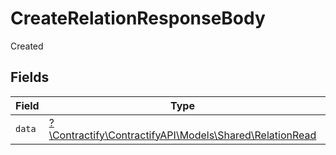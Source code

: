 # CreateRelationResponseBody

Created


## Fields

| Field                                                                                          | Type                                                                                           | Required                                                                                       | Description                                                                                    |
| ---------------------------------------------------------------------------------------------- | ---------------------------------------------------------------------------------------------- | ---------------------------------------------------------------------------------------------- | ---------------------------------------------------------------------------------------------- |
| `data`                                                                                         | [?\Contractify\ContractifyAPI\Models\Shared\RelationRead](../../models/shared/RelationRead.md) | :heavy_minus_sign:                                                                             | N/A                                                                                            |